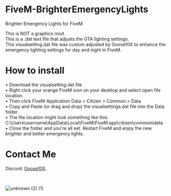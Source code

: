 # FiveM-BrighterEmergencyLights
Brighter Emergency Lights for FiveM

This is NOT a graphics mod. <br>
This is a .dat text file that adjusts the GTA lighting settings. <br>
This visualsetting.dat file was custom adjusted by Goose10X to enhance the emergency lighting settings for day and night in FiveM. <br>

# How to install
• Download the visualsetting.dat file <br>
• Right click your orange FiveM icon on your desktop and select open file location. <br>
• Then click FiveM Application Data > Citizen > Common > Data  <br>
• Copy and Paste (or drag and drop) the visualsettings.dat file into the Data folder. <br>
• The file location might look something like this: C:\Users\username\AppData\Local\FiveM\FiveM.app\citizen\common\data <br>
• Close the folder and you're all set. Restart FiveM and enjoy the new brighter and better emergency lights. <br>

# Contact Me
Discord: [Goose10X](https://discord.gg/VKamh4WUV5).

<br>

![unknown (2) (1)](https://github.com/Goose10X/FiveM-BrighterEmergencyLights/assets/116154238/e4c160b6-116d-46d5-b6fc-3be7721cdb87)
